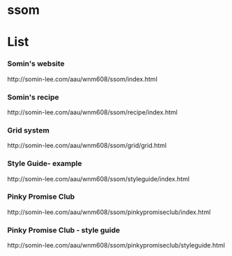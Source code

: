 # ssom


<h1>List</h1>


<h3>Somin's website</h3>
<p> http://somin-lee.com/aau/wnm608/ssom/index.html</p>

<h3>Somin's recipe</h3>
<p> http://somin-lee.com/aau/wnm608/ssom/recipe/index.html</p>

<h3>Grid system</h3>
<p> http://somin-lee.com/aau/wnm608/ssom/grid/grid.html</p>

<h3>Style Guide- example</h3>
<p> http://somin-lee.com/aau/wnm608/ssom/styleguide/index.html</p>

<h3>Pinky Promise Club</h3>
<p>http://somin-lee.com/aau/wnm608/ssom/pinkypromiseclub/index.html</p>

<h3>Pinky Promise Club - style guide</h3>
<p>http://somin-lee.com/aau/wnm608/ssom/pinkypromiseclub/styleguide.html</p>